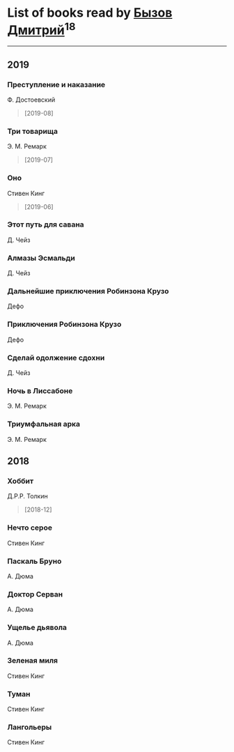 # List of books read by [Бызов Дмитрий](https://www.facebook.com/profile.php?id=1146684568850703)<sup>18</sup>
---

## 2019

### Преступление и наказание
Ф. Достоевский
> [2019-08] 


### Три товарища
Э. М. Ремарк
> [2019-07] 


### Оно
Стивен Кинг
> [2019-06] 


### Этот путь для савана
Д. Чейз


### Алмазы Эсмальди
Д. Чейз


### Дальнейшие приключения Робинзона Крузо
Дефо


### Приключения Робинзона Крузо
Дефо


### Сделай одолжение сдохни
Д. Чейз


### Ночь в Лиссабоне
Э. М. Ремарк


### Триумфальная арка
Э. М. Ремарк



## 2018

### Хоббит
Д.Р.Р. Толкин
> [2018-12] 


### Нечто серое
Стивен Кинг


### Паскаль Бруно
А. Дюма


### Доктор Серван
А. Дюма


### Ущелье дьявола
А. Дюма


### Зеленая миля
Стивен Кинг


### Туман
Стивен Кинг


### Лангольеры
Стивен Кинг



